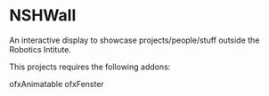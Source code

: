 NSHWall
=======

An interactive display to showcase projects/people/stuff outside the Robotics Intitute.

This projects requires the following addons:

ofxAnimatable
ofxFenster
